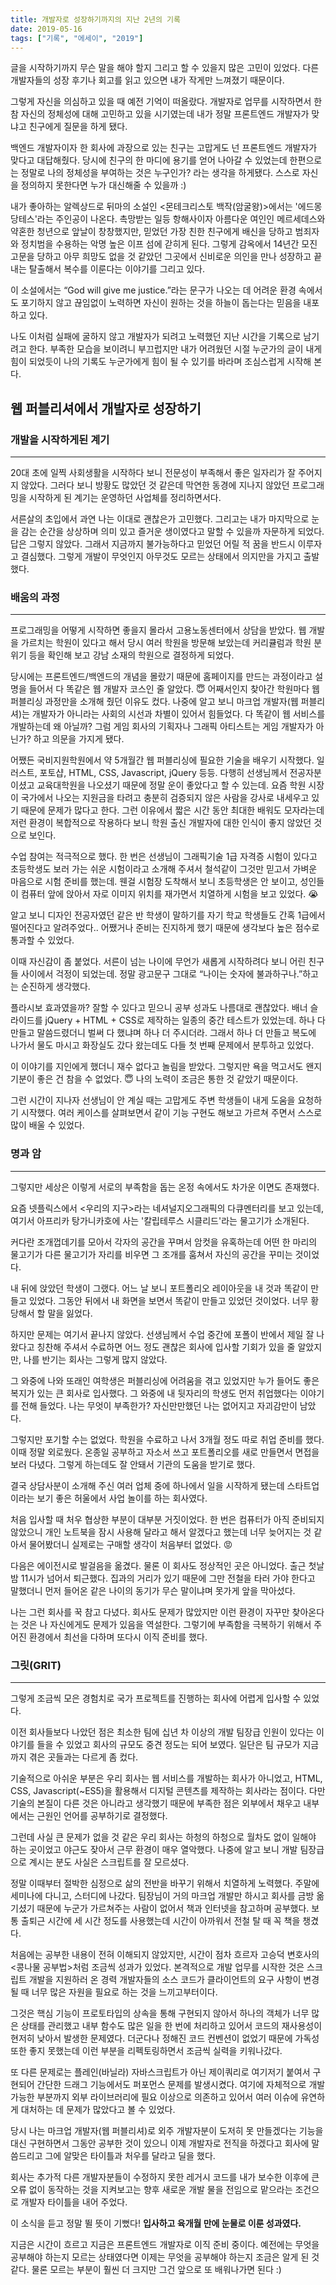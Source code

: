 ```yaml
---
title: 개발자로 성장하기까지의 지난 2년의 기록
date: 2019-05-16
tags: ["기록", "에세이", "2019"]
---
```


글을 시작하기까지 무슨 말을 해야 할지 그리고 할 수 있을지 많은 고민이 있었다. 다른 개발자들의 성장 후기나 회고를 읽고 있으면 내가 작게만 느껴졌기 때문이다.

그렇게 자신을 의심하고 있을 때 예전 기억이 떠올랐다. 개발자로 업무를 시작하면서 한참 자신의 정체성에 대해 고민하고 있을 시기였는데 내가 정말 프론트엔드 개발자가 맞냐고 친구에게 질문을 하게 됐다.

백엔드 개발자이자 한 회사에 과장으로 있는 친구는 고맙게도 넌 프론트엔드 개발자가 맞다고 대답해줬다. 당시에 친구의 한 마디에 용기를 얻어 나아갈 수 있었는데 한편으로는 정말로 나의 정체성을 부여하는 것은 누구인가? 라는 생각을 하게됐다. 스스로 자신을 정의하지 못한다면 누가 대신해줄 수 있을까 :)

내가 좋아하는 알렉상드로 뒤마의 소설인 <몬테크리스토 백작(암굴왕)>에서는 '에드몽 당테스'라는 주인공이 나온다. 촉망받는 일등 항해사이자 아름다운 여인인 메르세데스와 약혼한 청년으로 앞날이 창창했지만, 믿었던 가장 친한 친구에게 배신을 당하고 범죄자와 정치범을 수용하는 악명 높은 이프 섬에 갇히게 된다. 그렇게 감옥에서 14년간 모진 고문을 당하고 아무 희망도 없을 것 같았던 그곳에서 신비로운 의인을 만나 성장하고 끝내는 탈출해서 복수를 이룬다는 이야기를 그리고 있다.

이 소설에서는 “God will give me justice.”라는 문구가 나오는 데 어려운 환경 속에서도 포기하지 않고 끊임없이 노력하면 자신이 원하는 것을 하늘이 돕는다는 믿음을 내포하고 있다.

나도 이처럼 실패에 굴하지 않고 개발자가 되려고 노력했던 지난 시간을 기록으로 남기려고 한다. 부족한 모습을 보이려니 부끄럽지만 내가 어려웠던 시절 누군가의 글이 내게 힘이 되었듯이 나의 기록도 누군가에게 힘이 될 수 있기를 바라며 조심스럽게 시작해 본다.


## 웹 퍼블리셔에서 개발자로 성장하기
### 개발을 시작하게된 계기
---
20대 초에 일찍 사회생활을 시작하다 보니 전문성이 부족해서 좋은 일자리가 잘 주어지지 않았다. 그러다 보니 방황도 많았던 것 같은데 막연한 동경에 지나지 않았던 프로그래밍을 시작하게 된 계기는 운영하던 사업체를 정리하면서다.

서른살의 초입에서 과연 나는 이대로 괜찮은가 고민했다. 그리고는 내가 마지막으로 눈을 감는 순간을 상상하며 의미 있고 즐거운 생이였다고 말할 수 있을까 자문하게 되었다. 답은 그렇지 않았다. 그래서 지금까지 불가능하다고 믿었던 어릴 적 꿈을 반드시 이루자고 결심했다. 그렇게 개발이 무엇인지 아무것도 모르는 상태에서 의지만을 가지고 출발했다.


### 배움의 과정
---
프로그래밍을 어떻게 시작하면 좋을지 몰라서 고용노동센터에서 상담을 받았다. 웹 개발을 가르치는 학원이 있다고 해서 당시 여러 학원을 방문해 보았는데 커리큘럼과 학원 분위기 등을 확인해 보고 강남 소재의 학원으로 결정하게 되었다.

당시에는 프론트엔드/백엔드의 개념을 몰랐기 때문에 홈페이지를 만드는 과정이라고 설명을 들어서 다 똑같은 웹 개발자 코스인 줄 알았다. 😇 어째서인지 찾아간 학원마다 웹 퍼블리싱 과정만을 소개해 줬던 이유도 컸다. 나중에 알고 보니 마크업 개발자(웹 퍼블리셔)는 개발자가 아니라는 사회의 시선과 차별이 있어서 힘들었다. 다 똑같이 웹 서비스를 개발하는데 왜 아닐까? 그럼 게임 회사의 기획자나 그래픽 아티스트는 게임 개발자가 아닌가? 하고 의문을 가지게 됐다.

어쨌든 국비지원학원에서 약 5개월간 웹 퍼블리싱에 필요한 기술을 배우기 시작했다. 일러스트, 포토샵, HTML, CSS, Javascript, jQuery 등등. 다행히 선생님께서 전공자분이셨고 교육대학원을 나오셨기 때문에 정말 운이 좋았다고 할 수 있는데. 요즘 학원 시장이 국가에서 나오는 지원금을 타려고 충분히 검증되지 않은 사람을 강사로 내세우고 있기 때문에 문제가 많다고 한다. 그런 이유에서 짧은 시간 동안 최대한 배워도 모자라는데 저런 환경이 복합적으로 작용하다 보니 학원 출신 개발자에 대한 인식이 좋지 않았던 것으로 보인다.

수업 참여는 적극적으로 했다. 한 번은 선생님이 그래픽기술 1급 자격증 시험이 있다고 초등학생도 보러 가는 쉬운 시험이라고 소개해 주셔서 철석같이 그것만 믿고서 가벼운 마음으로 시험 준비를 했는데. 웬걸 시험장 도착해서 보니 초등학생은 안 보이고, 성인들이 컴퓨터 앞에 앉아서 자로 이미지 위치를 재가면서 치열하게 시험을 보고 있었다. 😭

알고 보니 디자인 전공자였던 같은 반 학생이 말하기를 자기 학교 학생들도 간혹 1급에서 떨어진다고 알려주었다.. 어쨌거나 준비는 진지하게 했기 때문에 생각보다 높은 점수로 통과할 수 있었다.

이때 자신감이 좀 붙었다. 서른이 넘는 나이에 무언가 새롭게 시작하려다 보니 어린 친구들 사이에서 걱정이 되었는데. 정말 광고문구 그대로 “나이는 숫자에 불과하구나.”하고는 순진하게 생각했다.

플라시보 효과였을까? 잘할 수 있다고 믿으니 공부 성과도 나름대로 괜찮았다. 배너 슬라이드를 jQuery + HTML + CSS로 제작하는 일종의 중간 테스트가 있었는데. 하나 다 만들고 말씀드렸더니 벌써 다 했냐며 하나 더 주시더라. 그래서 하나 더 만들고 복도에 나가서 물도 마시고 화장실도 갔다 왔는데도 다들 첫 번째 문제에서 분투하고 있었다.

이 이야기를 지인에게 했더니 재수 없다고 놀림을 받았다. 그렇지만 욕을 먹고서도 왠지 기분이 좋은 건 참을 수 없었다. 😇 나의 노력이 조금은 통한 것 같았기 때문이다.

그런 시간이 지나자 선생님이 안 계실 때는 고맙게도 주변 학생들이 내게 도움을 요청하기 시작했다. 여러 케이스를 살펴보면서 같이 기능 구현도 해보고 가르쳐 주면서 스스로 많이 배울 수 있었다.


### 명과 암
---
그렇지만 세상은 이렇게 서로의 부족함을 돕는 온정 속에서도 차가운 이면도 존재했다.

요즘 넷플릭스에서 <우리의 지구>라는 네셔널지오그래픽의 다큐멘터리를 보고 있는데, 여기서 아프리카 탕가니카호에 사는 '칼립테루스 시클리드'라는 물고기가 소개된다.

커다란 조개껍데기를 모아서 각자의 공간을 꾸며서 암컷을 유혹하는데 어떤 한 마리의 물고기가 다른 물고기가 자리를 비우면 그 조개를 훔쳐서 자신의 공간을 꾸미는 것이었다.

내 뒤에 앉았던 학생이 그랬다. 어느 날 보니 포트폴리오 레이아웃을 내 것과 똑같이 만들고 있었다. 그동안 뒤에서 내 화면을 보면서 똑같이 만들고 있었던 것이었다. 너무 황당해서 할 말을 잃었다.

하지만 문제는 여기서 끝나지 않았다. 선생님께서 수업 중간에 포폴이 반에서 제일 잘 나왔다고 칭찬해 주셔서 수료하면 어느 정도 괜찮은 회사에 입사할 기회가 있을 줄 알았지만, 나를 반기는 회사는 그렇게 많지 않았다.

그 와중에 나와 또래인 여학생은 퍼블리싱에 어려움을 겪고 있었지만 누가 들어도 좋은 복지가 있는 큰 회사로 입사했다. 그 와중에 내 뒷자리의 학생도 먼저 취업했다는 이야기를 전해 들었다. 나는 무엇이 부족한가? 자신만만했던 나는 없어지고 자괴감만이 남았다.

그렇지만 포기할 수는 없었다. 학원을 수료하고 나서 3개월 정도 따로 취업 준비를 했다. 이때 정말 외로웠다. 온종일 공부하고 자소서 쓰고 포트폴리오를 새로 만들면서 면접을 보러 다녔다. 그렇게 하는데도 잘 안돼서 기관의 도움을 받기로 했다.

결국 상담사분이 소개해 주신 여러 업체 중에 하나에서 일을 시작하게 됐는데 스타트업이라는 보기 좋은 허울에서 사업 놀이를 하는 회사였다.

처음 입사할 때 처우 협상한 부분이 대부분 거짓이었다. 한 번은 컴퓨터가 아직 준비되지 않았으니 개인 노트북을 잠시 사용해 달라고 해서 알겠다고 했는데 너무 늦어지는 것 같아서 물어봤더니 실제로는 구매할 생각이 처음부터 없었다. 😡

다음은 에이전시로 발걸음을 옮겼다. 물론 이 회사도 정상적인 곳은 아니었다. 출근 첫날 밤 11시가 넘어서 퇴근했다. 집과의 거리가 있기 때문에 그만 전철을 타러 가야 한다고 말했더니 먼저 들어온 같은 나이의 동기가 무슨 말이냐며 못가게 앞을 막아섰다.

나는 그런 회사를 꾹 참고 다녔다. 회사도 문제가 많았지만 이런 환경이 자꾸만 찾아온다는 것은 나 자신에게도 문제가 있음을 역설한다. 그렇기에 부족함을 극복하기 위해서 주어진 환경에서 최선을 다하며 또다시 이직 준비를 했다.


### 그릿(GRIT)
---
그렇게 조금씩 모은 경험치로 국가 프로젝트를 진행하는 회사에 어렵게 입사할 수 있었다.

이전 회사들보다 나았던 점은 최소한 팀에 십년 차 이상의 개발 팀장급 인원이 있다는 이야기를 들을 수 있었고 회사의 규모도 중견 정도는 되어 보였다. 일단은 팀 규모가 지금까지 겪은 곳들과는 다르게 좀 컸다.

기술적으로 아쉬운 부분은 우리 회사는 웹 서비스를 개발하는 회사가 아니었고, HTML, CSS, Javascript(~ES5)을 활용해서 디지털 콘텐츠를 제작하는 회사라는 점이다. 다만 기술의 본질이 다른 것은 아니라고 생각했기 때문에 부족한 점은 외부에서 채우고 내부에서는 근원인 언어를 공부하기로 결정했다.

그런데 사실 큰 문제가 없을 것 같은 우리 회사는 하청의 하청으로 월차도 없이 일해야 하는 곳이었고 야근도 잦아서 근무 환경이 매우 열악했다. 나중에 알고 보니 개발 팀장급으로 계시는 분도 사실은 스크립트를 잘 모르셨다.

정말 이때부터 절박한 심정으로 삶의 전반을 바꾸기 위해서 치열하게 노력했다. 주말에 세미나에 다니고, 스터디에 나갔다. 팀장님이 거의 마크업 개발만 하시고 회사를 금방 옮기셨기 때문에 누군가 가르쳐주는 사람이 없어서 책과 인터넷을 참고하며 공부했다. 보통 출퇴근 시간에 세 시간 정도를 사용했는데 시간이 아까워서 전철 탈 때 꼭 책을 챙겼다.

처음에는 공부한 내용이 전혀 이해되지 않았지만, 시간이 점차 흐르자 고승덕 변호사의 <콩나물 공부법>처럼 조금씩 성과가 있었다. 본격적으로 개발 업무를 시작한 것은 스크립트 개발을 지원하러 온 경력 개발자들의 소스 코드가 클라이언트의 요구 사항이 변경될 때 너무 많은 자원을 필요로 하는 것을 느끼고부터이다.

그것은 핵심 기능이 프로토타입의 상속을 통해 구현되지 않아서 하나의 객체가 너무 많은 상태를 관리했고 내부 함수도 많은 일을 한 번에 처리하고 있어서 코드의 재사용성이 현저히 낮아서 발생한 문제였다. 더군다나 정해진 코드 컨벤션이 없었기 때문에 가독성 또한 좋지 못했는데 이런 부분을 리펙토링하면서 조금씩 실력을 키워나갔다.

또 다른 문제로는 플레인(바닐라) 자바스크립트가 아닌 제이쿼리로 여기저기 붙여서 구현되어 간단한 드래그 기능에서도 퍼포먼스 문제를 발생시켰다. 여기에 자체적으로 개발 가능한 부분까지 외부 라이브러리에 필요 이상으로 의존하고 있어서 여러 이슈에 유연하게 대처하는 데 문제가 많았다고 볼 수 있었다.

당시 나는 마크업 개발자(웹 퍼블리셔)로 외주 개발자분이 도저히 못 만들겠다는 기능을 대신 구현하면서 그동안 공부한 것이 있으니 이제 개발자로 전직을 하겠다고 회사에 말씀드리고 그에 알맞은 타이틀과 처우를 달라고 딜을 했다.

회사는 추가적 다른 개발자분들이 수정하지 못한 레거시 코드를 내가 보수한 이후에 큰 오류 없이 동작하는 것을 지켜보고는 향후 새로운 개발 물을 전임으로 맡으라는 조건으로 개발자 타이틀을 내어 주었다.

이 소식을 듣고 정말 뛸 뜻이 기뻤다! **입사하고 육개월 만에 눈물로 이룬 성과였다.**

지금은 시간이 흐르고 지금은 프론트엔드 개발자로 이직 준비 중이다. 예전에는 무엇을 공부해야 하는지 모르는 상태였다면 이제는 무엇을 공부해야 하는지 조금은 알게 된 것 같다. 물론 모르는 부분이 훨씬 더 크지만 그건 앞으로 또 배워나가면 된다 :)
